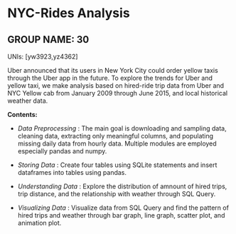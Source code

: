 # NYC-Rides Analysis
## GROUP NAME: 30

UNIs: [yw3923,yz4362]

Uber announced that its users in New York City could order yellow taxis through the Uber app in the future. To explore the trends for Uber and yellow taxi, we make analysis based on hired-ride trip data from Uber and NYC Yellow cab from January 2009 through June 2015, and local historical weather data.

__Contents:__
* _Data Preprocessing_ : The main goal is downloading and sampling data, cleaning data, extracting only meaningful columns, and populating missing daily data from hourly data. Multiple modules are employed especially pandas and numpy. 

* _Storing Data_ : Create four tables using SQLite statements and insert dataframes into tables using pandas.

* _Understanding Data_ : Explore the distribution of amnount of hired trips, trip distance, and the relationship with weather through SQL Query.

* _Visualizing Data_ : Visualize data from SQL Query and find the pattern of hired trips and weather through bar graph, line graph, scatter plot, and animation plot. 
